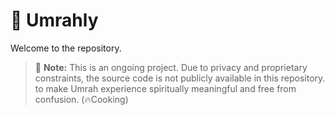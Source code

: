 # 🕋 Umrahly

Welcome to the repository.

> 🚧 **Note:** This is an ongoing project. Due to privacy and proprietary constraints, the source code is not publicly available in this repository.
to make Umrah experience spiritually meaningful and free from confusion. (🔥Cooking)